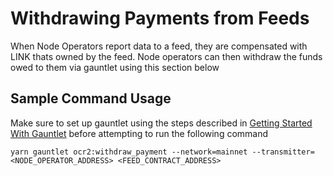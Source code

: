 # Withdrawing Payments from Feeds

When Node Operators report data to a feed, they are compensated with LINK thats owned by the feed. Node operators can then withdraw the funds owed to them via gauntlet using this section below

## Sample Command Usage

Make sure to set up gauntlet using the steps described in [Getting Started With Gauntlet](./GettingStartedWithGauntlet.md) before attempting to run the following command

```
yarn gauntlet ocr2:withdraw_payment --network=mainnet --transmitter=<NODE_OPERATOR_ADDRESS> <FEED_CONTRACT_ADDRESS>
```

